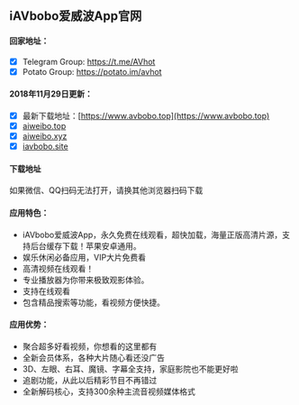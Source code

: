 ## iAVbobo爱威波App官网

#### 回家地址：
- [x] Telegram Group: https://t.me/AVhot
- [x] Potato Group: https://potato.im/avhot

#### 2018年11月29日更新：
- [x] 最新下载地址：[https://www.avbobo.top](https://www.avbobo.top)
- [x] [aiweibo.top](https://www.aiweibo.top)
- [x] [aiweibo.xyz](https://www.aiweibo.top)
- [x] [iavbobo.site](https://www.iavbobo.site)

#### 下载地址
如果微信、QQ扫码无法打开，请换其他浏览器扫码下载


#### 应用特色：
- iAVbobo爱威波App，永久免费在线观看，超快加载，海量正版高清片源，支持后台缓存下载！苹果安卓通用。
- 娱乐休闲必备应用，VIP大片免费看
- 高清视频在线观看！
- 专业播放器为你带来极致观影体验。
- 支持在线观看
- 包含精品搜索等功能，看视频方便快捷。

#### 应用优势：
- 聚合超多好看视频，你想看的这里都有
- 全新会员体系，各种大片随心看还没广告
- 3D、左眼、右耳、魔镜、字幕全支持，家庭影院也不能更好啦
- 追剧功能，从此以后精彩节目不再错过
- 全新解码核心，支持300余种主流音视频媒体格式
